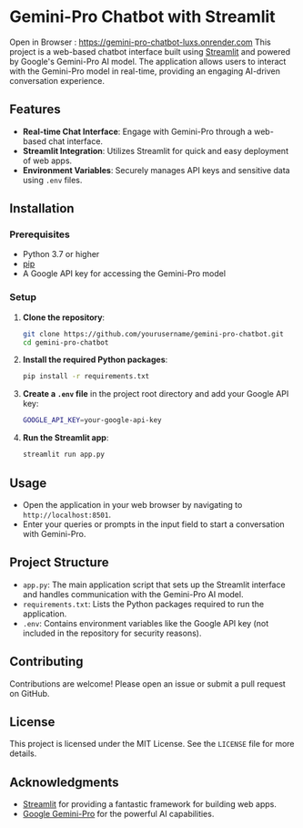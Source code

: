 # Gemini-Pro Chatbot with Streamlit 

Open in Browser : https://gemini-pro-chatbot-luxs.onrender.com
This project is a web-based chatbot interface built using [Streamlit](https://streamlit.io/) and powered by Google's Gemini-Pro AI model. The application allows users to interact with the Gemini-Pro model in real-time, providing an engaging AI-driven conversation experience.

## Features

- **Real-time Chat Interface**: Engage with Gemini-Pro through a web-based chat interface.
- **Streamlit Integration**: Utilizes Streamlit for quick and easy deployment of web apps.
- **Environment Variables**: Securely manages API keys and sensitive data using `.env` files.

## Installation

### Prerequisites

- Python 3.7 or higher
- [pip](https://pip.pypa.io/en/stable/)
- A Google API key for accessing the Gemini-Pro model

### Setup

1. **Clone the repository**:
    ```bash
    git clone https://github.com/yourusername/gemini-pro-chatbot.git
    cd gemini-pro-chatbot
    ```

2. **Install the required Python packages**:
    ```bash
    pip install -r requirements.txt
    ```

3. **Create a `.env` file** in the project root directory and add your Google API key:
    ```bash
    GOOGLE_API_KEY=your-google-api-key
    ```

4. **Run the Streamlit app**:
    ```bash
    streamlit run app.py
    ```

## Usage

- Open the application in your web browser by navigating to `http://localhost:8501`.
- Enter your queries or prompts in the input field to start a conversation with Gemini-Pro.

## Project Structure

- `app.py`: The main application script that sets up the Streamlit interface and handles communication with the Gemini-Pro AI model.
- `requirements.txt`: Lists the Python packages required to run the application.
- `.env`: Contains environment variables like the Google API key (not included in the repository for security reasons).

## Contributing

Contributions are welcome! Please open an issue or submit a pull request on GitHub.

## License

This project is licensed under the MIT License. See the `LICENSE` file for more details.

## Acknowledgments

- [Streamlit](https://streamlit.io/) for providing a fantastic framework for building web apps.
- [Google Gemini-Pro](https://cloud.google.com/gemini-pro) for the powerful AI capabilities.
